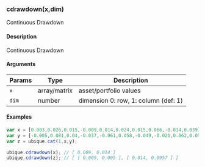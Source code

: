 ### cdrawdown(x,dim)

Continuous Drawdown


#### Description

Continuous Drawdown  



#### Arguments

|Params|Type|Description
|---------|----|-----------
|`x` | array/matrix |    asset/portfolio values
|`dim` | number | dimension 0: row, 1: column (def: 1)


#### Examples

```js
var x = [0.003,0.026,0.015,-0.009,0.014,0.024,0.015,0.066,-0.014,0.039];
var y = [-0.005,0.081,0.04,-0.037,-0.061,0.058,-0.049,-0.021,0.062,0.058];
var z = ubique.cat(1,x,y);

ubique.cdrawdown(x); // [ 0.009, 0.014 ]
ubique.cdrawdown(z); // [ [ 0.009, 0.005 ], [ 0.014, 0.0957 ] ]
```

